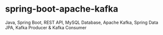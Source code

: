 # spring-boot-apache-kafka
Java, Spring Boot, REST API, MySQL Database, Apache Kafka, Spring Data JPA, Kafka Producer & Kafka Consumer
